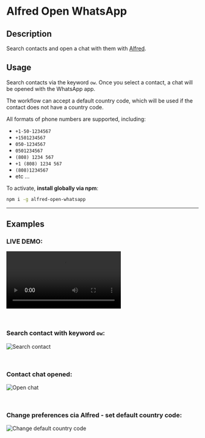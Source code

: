# Alfred Open WhatsApp

## Description

Search contacts and open a chat with them with [Alfred](https://www.alfredapp.com/).

## Usage

Search contacts via the keyword `ow`.
Once you select a contact, a chat will be opened with the WhatsApp app.

The workflow can accept a default country code, which will be used if the contact does not have a country code.

All formats of phone numbers are supported, including:

-   `+1-50-1234567`
-   `+1501234567`
-   `050-1234567`
-   `0501234567`
-   `(808) 1234 567`
-   `+1 (808) 1234 567`
-   `(808)1234567`
-   etc ...

To activate, **install globally via npm**:

```bash
npm i -g alfred-open-whatsapp
```

<hr>

## Examples

### LIVE DEMO:

![Live Demo](https://raw.githubusercontent.com/avivbens/alfred-open-whatsapp/HEAD/demo/demo-video.mp4)

<br>

### Search contact with keyword `ow`:

![Search contact](https://raw.githubusercontent.com/avivbens/alfred-open-whatsapp/HEAD/demo/search.png)

<br>

### Contact chat opened:

![Open chat](https://raw.githubusercontent.com/avivbens/alfred-open-whatsapp/HEAD/demo/chat-opend.png)

<br>

### Change preferences cia Alfred - set default country code:

![Change default country code](https://raw.githubusercontent.com/avivbens/alfred-open-whatsapp/HEAD/demo/preferences.png)

<br>
